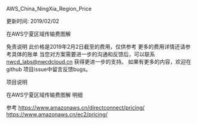 AWS_China_NingXia_Region_Price

更新时间: 2019/02/02

在AWS宁夏区域传输费图解

免责说明
此价格是2019年2月2日截至的费用，仅供参考
更多的费用详情还请参考具体的账单
当您对方案需要进一步的沟通和反馈后，可以联系 nwcd_labs@nwcdcloud.cn 获得更进一步的支持。
如果有更多的内容，欢迎在 github 项目issue中留言反馈bugs。

项目说明


在AWS宁夏区域传输费图解 明细


参考
https://www.amazonaws.cn/directconnect/pricing/
https://www.amazonaws.cn/ec2/pricing/
